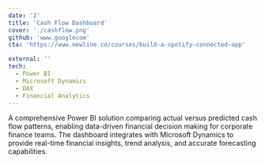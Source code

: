 ```yaml
---
date: '2'
title: 'Cash Flow Dashboard'
cover: './cashflow.png'
github: 'www.googlecom'
cta: 'https://www.newline.co/courses/build-a-spotify-connected-app'

external: ''
tech:
  - Power BI
  - Microsoft Dynamics
  - DAX
  - Financial Analytics
---
```


A comprehensive Power BI solution comparing actual versus predicted cash flow patterns, enabling data-driven financial decision making for corporate finance teams. The dashboard integrates with Microsoft Dynamics to provide real-time financial insights, trend analysis, and accurate forecasting capabilities. 